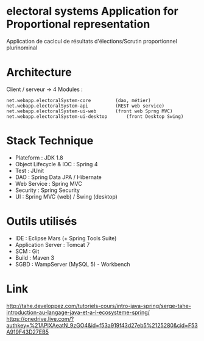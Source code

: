 # electoral systems Application for Proportional representation

Application de caclcul de résultats d'élections/Scrutin proportionnel plurinominal

# Architecture

Client / serveur -> 4 Modules  :

	net.webapp.electoralSystem-core			(dao, métier)
	net.webapp.electoralSystem-api			(REST web service)
	net.webapp.electoralSystem-ui-web		(front web Sprng MVC)
	net.webapp.electoralSystem-ui-desktop		(front Desktop Swing)
	
# Stack Technique

* Plateform : JDK 1.8
* Object Lifecycle & IOC : Spring 4
* Test : JUnit
* DAO : Spring Data JPA / Hibernate
* Web Service : Spring MVC
* Security	: Spring Security
* UI : Spring MVC (web) / Swing (desktop)

# Outils utilisés

* IDE : Eclipse Mars (+ Spring Tools Suite)
* Application Server : Tomcat 7
* SCM : Git
* Build : Maven 3
* SGBD : WampServer (MySQL 5) - Workbench

# Link

http://tahe.developpez.com/tutoriels-cours/intro-java-spring/serge-tahe-introduction-au-langage-java-et-a-l-ecosysteme-spring/
https://onedrive.live.com/?authkey=%21APlXAeatN_9zGO4&id=f53a919f43d27eb5%2125280&cid=F53A919F43D27EB5
	